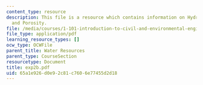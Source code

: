 ```yaml
---
content_type: resource
description: This file is a resource which contains information on Hydraulic Conductivity
  and Porosity.
file: /media/courses/1-101-introduction-to-civil-and-environmental-engineering-design-i-fall-2006/65a1e926d0e92c81c7606e77455d2d18_exp2b.pdf
file_type: application/pdf
learning_resource_types: []
ocw_type: OCWFile
parent_title: Water Resources
parent_type: CourseSection
resourcetype: Document
title: exp2b.pdf
uid: 65a1e926-d0e9-2c81-c760-6e77455d2d18
---
```

